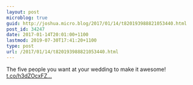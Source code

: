 ```yaml
---
layout: post
microblog: true
guid: http://joshua.micro.blog/2017/01/14/t820193988821053440.html
post_id: 34247
date: 2017-01-14T20:01:00+1100
lastmod: 2019-07-30T17:41:20+1100
type: post
url: /2017/01/14/t820193988821053440.html
---
```

The five people you want at your wedding to make it awesome!
[t.co/h3dZOcxFZ...](https://t.co/h3dZOcxFZE)

